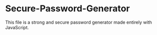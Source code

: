 # Secure-Password-Generator
This file is a strong and secure password generator made entirely with JavaScript.
